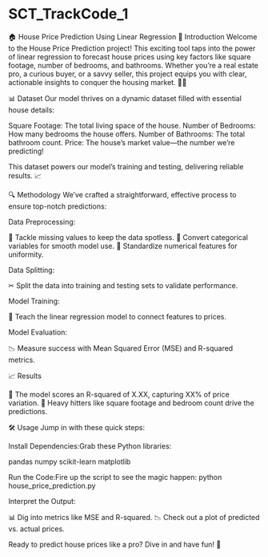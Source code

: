 # SCT_TrackCode_1
🏠 House Price Prediction Using Linear Regression 🚀 Introduction Welcome to the House Price Prediction project! This exciting tool taps into the power of linear regression to forecast house prices using key factors like square footage, number of bedrooms, and bathrooms. Whether you’re a real estate pro, a curious buyer, or a savvy seller, this project equips you with clear, actionable insights to conquer the housing market. 🏡✨

📊 Dataset Our model thrives on a dynamic dataset filled with essential house details:

Square Footage: The total living space of the house.
Number of Bedrooms: How many bedrooms the house offers.
Number of Bathrooms: The total bathroom count.
Price: The house’s market value—the number we’re predicting!

This dataset powers our model’s training and testing, delivering reliable results. 📈

🔍 Methodology We’ve crafted a straightforward, effective process to ensure top-notch predictions:

Data Preprocessing:

🧹 Tackle missing values to keep the data spotless.
🔄 Convert categorical variables for smooth model use.
📏 Standardize numerical features for uniformity.

Data Splitting:

✂ Split the data into training and testing sets to validate performance.

Model Training:

🧠 Teach the linear regression model to connect features to prices.

Model Evaluation:

📉 Measure success with Mean Squared Error (MSE) and R-squared metrics.

📈 Results

🎯 The model scores an R-squared of X.XX, capturing XX% of price variation.
🔑 Heavy hitters like square footage and bedroom count drive the predictions.

🛠 Usage Jump in with these quick steps:

Install Dependencies:Grab these Python libraries:

pandas
numpy
scikit-learn
matplotlib

Run the Code:Fire up the script to see the magic happen:
python house_price_prediction.py

Interpret the Output:

📊 Dig into metrics like MSE and R-squared.
📉 Check out a plot of predicted vs. actual prices.

Ready to predict house prices like a pro? Dive in and have fun! 🎉
